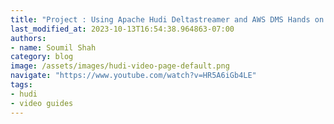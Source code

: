 ```yaml
---
title: "Project : Using Apache Hudi Deltastreamer and AWS DMS Hands on Lab# Part 2"
last_modified_at: 2023-10-13T16:54:38.964863-07:00
authors:
- name: Soumil Shah
category: blog
image: /assets/images/hudi-video-page-default.png
navigate: "https://www.youtube.com/watch?v=HR5A6iGb4LE"
tags:
- hudi
- video guides
---
```

